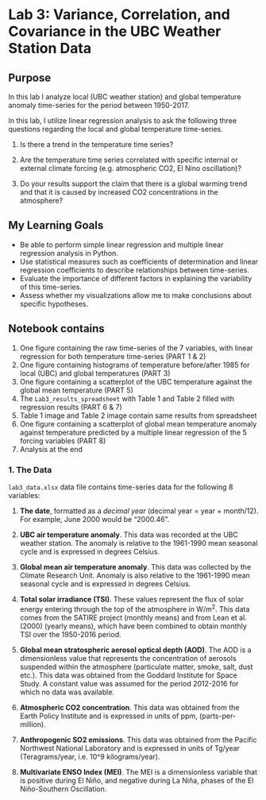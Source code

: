 # Lab 3: Variance, Correlation, and Covariance in the UBC Weather Station Data

## **Purpose**

In this lab I analyze local (UBC weather station) and global temperature anomaly time-series for the period between 1950-2017. 

In this lab, I utilize linear regression analysis to ask the following three questions regarding the local and global temperature time-series.

1. Is there a trend in the temperature time series?

2. Are the temperature time series correlated with specific internal or external climate forcing (e.g. atmospheric CO2, El Nino oscillation)?

3. Do your results support the claim that there is a global warming trend and that it is caused by increased CO2 concentrations in the atmosphere?

## **My Learning Goals**

- Be able to perform simple linear regression and multiple linear regression analysis in Python.
- Use statistical measures such as coefficients of determination and linear regression coefficients to describe relationships between time-series.
- Evaluate the importance of different factors in explaining the variability of this time-series.
- Assess whether my visualizations allow me to make conclusions about specific hypotheses.

## **Notebook contains**

1. One figure containing the raw time-series of the 7 variables, with linear regression for both temperature time-series (PART 1 & 2)
2. One figure containing histograms of temperature before/after 1985 for local (UBC) and global temperatures (PART 3)
3. One figure containing a scatterplot of the UBC temperature against the global mean temperature (PART 5)
4. The `Lab3_results_spreadsheet` with Table 1 and Table 2 filled with regression results (PART 6 & 7)
5. Table 1 image and Table 2 image contain same results from spreadsheet
6. One figure containing a scatterplot of global mean temperature anomaly against temperature predicted by a multiple linear regression of the 5 forcing variables (PART 8)
7. Analysis at the end
 
### **1. The Data**
`lab3_data.xlsx` data file contains time-series data for the following 8 variables:

1. **The date**, formatted as a *decimal year* (decimal year = year + month/12). For example, June 2000 would be “2000.46”.

2. **UBC air temperature anomaly**. This data was recorded at the UBC weather station. The anomaly is relative to the 1961-1990 mean seasonal cycle and is expressed in degrees Celsius.

3. **Global mean air temperature anomaly**. This data was collected by the Climate Research Unit. Anomaly is also relative to the 1961-1990 mean seasonal cycle and is expressed in degrees Celsius.

4. **Total solar irradiance (TSI)**. These values represent the flux of solar energy entering through the top of the atmosphere in W/m<sup>2</sup>. This data comes from the SATIRE project (monthly means) and from Lean et al. (2000) (yearly means), which have been combined to obtain monthly TSI over the 1950-2016 period.

5. **Global mean stratospheric aerosol optical depth (AOD)**. The AOD is a dimensionless value that represents the concentration of aerosols suspended within the atmosphere (particulate matter, smoke, salt, dust etc.). This data was obtained from the Goddard Institute for Space Study. A constant value was assumed for the period 2012-2016 for which no data was available.

6. **Atmospheric CO2 concentration**. This data was obtained from the Earth Policy Institute and is expressed in units of ppm, (parts-per-million).

7. **Anthropogenic SO2 emissions**. This data was obtained from the Pacific Northwest National Laboratory and is expressed in units of Tg/year (Teragrams/year, i.e. 10^9 kilograms/year).

8. **Multivariate ENSO Index (MEI)**. The MEI is a dimensionless variable that is positive during El Niño, and negative during La Niña, phases of the El Niño-Southern Oscillation.
